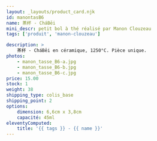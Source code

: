```yaml
---
layout: _layouts/product_card.njk
id: manontasB6
name: 茶杯 - CháBēi
mini_descr: petit bol à thé réalisé par Manon Clouzeau
tags: ['produit', 'manon-clouzeau']

description: >
    茶杯 - CháBēi en céramique, 1250°C. Pièce unique.
photos:
    - manon_tasse_B6-a.jpg
    - manon_tasse_B6-b.jpg
    - manon_tasse_B6-c.jpg
price: 15.00
stock: 1
weight: 38
shipping_type: colis_base
shipping_point: 2
options:
    dimension: 6,6cm x 3,8cm
    capacité: 45ml
eleventyComputed:
    title: '{{ tags }} - {{ name }}'
---
```

